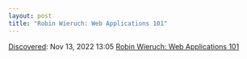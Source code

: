 ```yaml
---
layout: post
title: "Robin Wieruch: Web Applications 101"
---
```

[Discovered](http://rolandtanglao.com/2020/07/29/p1-blogthis-checkvist-list-links-to-blog/): Nov 13, 2022 13:05 [Robin Wieruch: Web Applications 101](https://www.robinwieruch.de/web-applications/)
